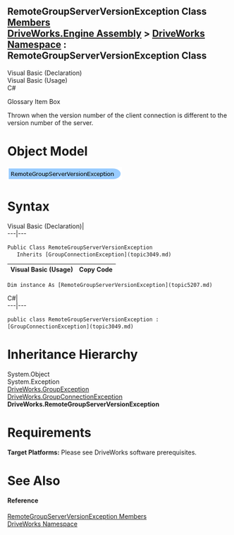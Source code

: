 RemoteGroupServerVersionException Class   
[Members](topic5208.md)   
[DriveWorks.Engine Assembly](topic2156.md) > [DriveWorks Namespace](topic2159.md) : RemoteGroupServerVersionException Class  
---  
  
Visual Basic (Declaration)    
Visual Basic (Usage)    
C# 

Glossary Item Box

Thrown when the version number of the client connection is different to the version number of the server. 

# Object Model

![](dotnetdiagramimages/image257.png)

# Syntax

Visual Basic (Declaration)|   
---|---  
      
    
    Public Class RemoteGroupServerVersionException 
       Inherits [GroupConnectionException](topic3049.md)  
  
Visual Basic (Usage)| Copy Code  
---|---  
      
    
    Dim instance As [RemoteGroupServerVersionException](topic5207.md)  
  
C#|   
---|---  
      
    
    public class RemoteGroupServerVersionException : [GroupConnectionException](topic3049.md)   
  
# Inheritance Hierarchy

System.Object  
System.Exception  
[DriveWorks.GroupException](topic3160.md)  
[DriveWorks.GroupConnectionException](topic3049.md)  
**DriveWorks.RemoteGroupServerVersionException**  


# Requirements

**Target Platforms:** Please see DriveWorks software prerequisites.

# See Also

#### Reference

[RemoteGroupServerVersionException Members](topic5208.md)   
[DriveWorks Namespace](topic2159.md)


